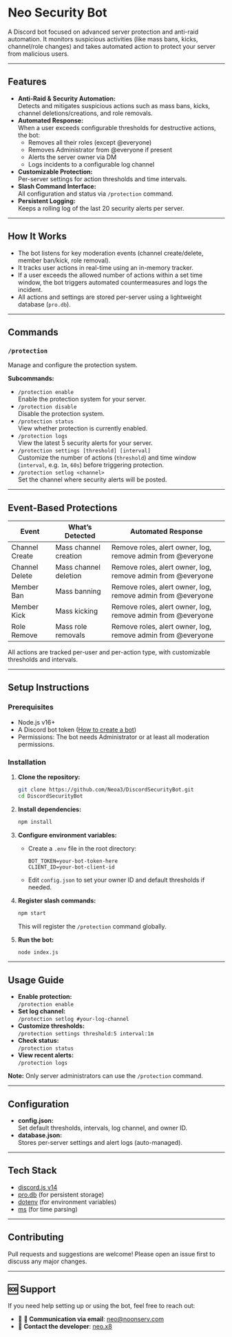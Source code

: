 # Neo Security Bot

A Discord bot focused on advanced server protection and anti-raid automation. It monitors suspicious activities (like mass bans, kicks, channel/role changes) and takes automated action to protect your server from malicious users.

---

## Features

- **Anti-Raid & Security Automation:**  
  Detects and mitigates suspicious actions such as mass bans, kicks, channel deletions/creations, and role removals.
- **Automated Response:**  
  When a user exceeds configurable thresholds for destructive actions, the bot:
  - Removes all their roles (except @everyone)
  - Removes Administrator from @everyone if present
  - Alerts the server owner via DM
  - Logs incidents to a configurable log channel
- **Customizable Protection:**  
  Per-server settings for action thresholds and time intervals.
- **Slash Command Interface:**  
  All configuration and status via `/protection` command.
- **Persistent Logging:**  
  Keeps a rolling log of the last 20 security alerts per server.

---

## How It Works

- The bot listens for key moderation events (channel create/delete, member ban/kick, role removal).
- It tracks user actions in real-time using an in-memory tracker.
- If a user exceeds the allowed number of actions within a set time window, the bot triggers automated countermeasures and logs the incident.
- All actions and settings are stored per-server using a lightweight database (`pro.db`).

---

## Commands

### `/protection`
Manage and configure the protection system.

**Subcommands:**
- `/protection enable`  
  Enable the protection system for your server.
- `/protection disable`  
  Disable the protection system.
- `/protection status`  
  View whether protection is currently enabled.
- `/protection logs`  
  View the latest 5 security alerts for your server.
- `/protection settings [threshold] [interval]`  
  Customize the number of actions (`threshold`) and time window (`interval`, e.g. `1m`, `60s`) before triggering protection.
- `/protection setlog <channel>`  
  Set the channel where security alerts will be posted.

---

## Event-Based Protections

| Event                | What’s Detected                | Automated Response                                                                 |
|----------------------|-------------------------------|------------------------------------------------------------------------------------|
| Channel Create       | Mass channel creation          | Remove roles, alert owner, log, remove admin from @everyone                        |
| Channel Delete       | Mass channel deletion          | Remove roles, alert owner, log, remove admin from @everyone                        |
| Member Ban           | Mass banning                   | Remove roles, alert owner, log, remove admin from @everyone                        |
| Member Kick          | Mass kicking                   | Remove roles, alert owner, log, remove admin from @everyone                        |
| Role Remove          | Mass role removals             | Remove roles, alert owner, log, remove admin from @everyone                        |

All actions are tracked per-user and per-action type, with customizable thresholds and intervals.

---

## Setup Instructions

### Prerequisites

- Node.js v16+
- A Discord bot token ([How to create a bot](https://discordjs.guide/preparations/setting-up-a-bot-application.html#creating-your-bot))
- Permissions: The bot needs Administrator or at least all moderation permissions.

### Installation

1. **Clone the repository:**
   ```sh
   git clone https://github.com/Neoa3/DiscordSecurityBot.git
   cd DiscordSecurityBot
   ```

2. **Install dependencies:**
   ```sh
   npm install
   ```

3. **Configure environment variables:**
   - Create a `.env` file in the root directory:
     ```
     BOT_TOKEN=your-bot-token-here
     CLIENT_ID=your-bot-client-id
     ```
   - Edit `config.json` to set your owner ID and default thresholds if needed.

4. **Register slash commands:**
   ```sh
   npm start
   ```
   This will register the `/protection` command globally.

5. **Run the bot:**
   ```sh
   node index.js
   ```

---

## Usage Guide

- **Enable protection:**  
  `/protection enable`
- **Set log channel:**  
  `/protection setlog #your-log-channel`
- **Customize thresholds:**  
  `/protection settings threshold:5 interval:1m`
- **Check status:**  
  `/protection status`
- **View recent alerts:**  
  `/protection logs`

**Note:** Only server administrators can use the `/protection` command.

---

## Configuration

- **config.json:**  
  Set default thresholds, intervals, log channel, and owner ID.
- **database.json:**  
  Stores per-server settings and alert logs (auto-managed).

---

## Tech Stack

- [discord.js v14](https://discord.js.org/)
- [pro.db](https://www.npmjs.com/package/pro.db) (for persistent storage)
- [dotenv](https://www.npmjs.com/package/dotenv) (for environment variables)
- [ms](https://www.npmjs.com/package/ms) (for time parsing)

---

## Contributing

Pull requests and suggestions are welcome! Please open an issue first to discuss any major changes.

---

## 🆘 Support

If you need help setting up or using the bot, feel free to reach out:

- 💬 **📩 Communication via email**: [neo@noonserv.com](mailto:neo@noonserv.com)
- 📧 **Contact the developer**: [neo.x8](https://discord.com/users/1316110658257031300)
